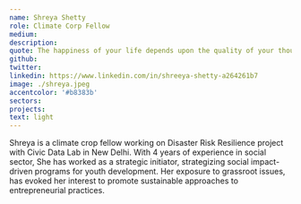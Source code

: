 ```yaml
---
name: Shreya Shetty
role: Climate Corp Fellow
medium:
description:
quote: The happiness of your life depends upon the quality of your thoughts
github:
twitter:
linkedin: https://www.linkedin.com/in/shreeya-shetty-a264261b7
image: ./shreya.jpeg
accentcolor: '#b8383b'
sectors: 
projects:
text: light
---
```


Shreya is a climate crop fellow working on Disaster Risk Resilience project with Civic Data Lab in New Delhi. With 4 years of experience in social sector, She has worked as a strategic initiator, strategizing social impact-driven programs for youth development. Her exposure to grassroot issues, has evoked her interest to promote sustainable approaches to entrepreneurial practices.